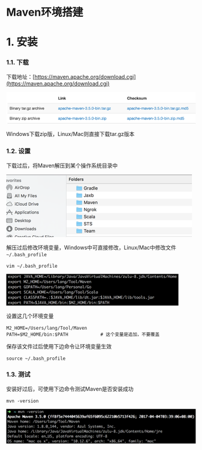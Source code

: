 # Maven环境搭建

# 1. 安装

### 1.1. 下载

下载地址：[https://maven.apache.org/download.cgi](https://maven.apache.org/download.cgi)

![](/assets/images/env/006/1001-1.png)

Windows下载zip版，Linux/Mac则直接下载tar.gz版本

### 1.2. 设置

下载过后，将Maven解压到某个操作系统目录中

![](/assets/images/env/006/1001-2.png)

解压过后修改环境变量，Windows中可直接修改，Linux/Mac中修改文件`~/.bash_profile`

```
vim ~/.bash_profile
```

![](/assets/images/env/006/1001-3.png)

设置这几个环境变量

```
M2_HOME=/Users/lang/Tool/Maven
PATH=$M2_HOME/bin:$PATH            # 这个变量是追加，不要覆盖
```

保存该文件过后使用下边命令让环境变量生效

```
source ~/.bash_profile
```

### 1.3. 测试

安装好过后，可使用下边命令测试Maven是否安装成功

```
mvn -version
```

![](/assets/images/env/006/1001-4.png)

